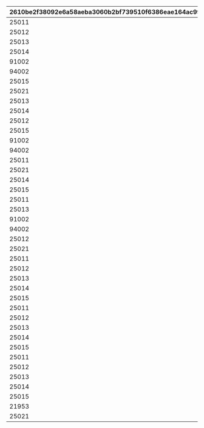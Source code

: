 |2610be2f38092e6a58aeba3060b2bf739510f6386eae164ac99f9273af78f5b8|2f30c8824baf9904bba750474b2c41b4d570fc57da0d6b6a401083ab42f3ae4a|76bef5f3a16b6dd8213a970dd4af81aa81740bc018dd15986d99bdb71a458ae9|18f83f36ac58ec370c06ffdb29ad98eca2bb44955f2b3e631bd6ee22444427c5|2df8f896a58dfce0fff0d969d66da551a6afc122f45b43e04d3241b2c35d0f93|
| --- | --- | --- | --- | --- |
|25011|2|1000|32000101|320001011|
|25012|2|1000|32000101|320001012|
|25013|2|1000|32000102|320001021|
|25014|2|1000|32000102|320001022|
|91002|8|1000|32000103|320001031|
|94002|12|3000000|32000103|320001032|
|25015|2|1000|32000103|320001033|
|25021|2|1000|32000103|320001034|
|25013|2|1000|32000104|320001041|
|25014|2|1000|32000104|320001042|
|25012|2|1000|32000105|320001051|
|25015|2|1000|32000105|320001052|
|91002|8|1000|32000106|320001061|
|94002|12|3000000|32000106|320001062|
|25011|2|1000|32000106|320001063|
|25021|2|1000|32000106|320001064|
|25014|2|1000|32000107|320001071|
|25015|2|1000|32000107|320001072|
|25011|2|1000|32000108|320001081|
|25013|2|1000|32000108|320001082|
|91002|8|1000|32000109|320001091|
|94002|12|3000000|32000109|320001092|
|25012|2|1000|32000109|320001093|
|25021|2|1000|32000109|320001094|
|25011|2|3000|32000110|320001101|
|25012|2|3000|32000110|320001102|
|25013|2|3000|32000110|320001103|
|25014|2|3000|32000110|320001104|
|25015|2|3000|32000110|320001105|
|25011|2|3000|32000111|320001111|
|25012|2|3000|32000111|320001112|
|25013|2|3000|32000111|320001113|
|25014|2|3000|32000111|320001114|
|25015|2|3000|32000111|320001115|
|25011|2|3000|32000112|320001121|
|25012|2|3000|32000112|320001122|
|25013|2|3000|32000112|320001123|
|25014|2|3000|32000112|320001124|
|25015|2|3000|32000112|320001125|
|21953|2|1|32000113|320001131|
|25021|2|2000|32000113|320001132|